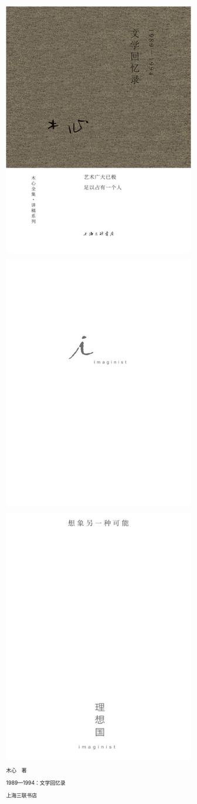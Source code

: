    

![](/木心全集（典藏套装十六册）/images/00143.jpeg)

   

![](/木心全集（典藏套装十六册）/images/00144.jpeg)

![](/木心全集（典藏套装十六册）/images/00145.jpeg)

   

  

  

  

木心　著

1989—1994：文学回忆录

  

  

  

  

  

  

上海三联书店